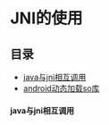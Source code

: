 # JNI的使用
## 目录<br/>
* [java与jni相互调用](#java与jni相互调用)
* [android动态加载so库](#android动态加载so库)

#### java与jni相互调用

